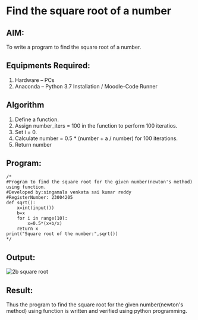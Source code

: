# Find the square root of a number

## AIM:
To write a program to find the square root of a number.

## Equipments Required:
1. Hardware – PCs
2. Anaconda – Python 3.7 Installation / Moodle-Code Runner

## Algorithm
1. Define a function.
2. Assign number_iters = 100 in the function to perform 100 iteratios.
3. Set i = 0.
4. Calculate  number = 0.5 * (number + a / number) for 100 iterations.
5. Return number

## Program:
```
/*
#Program to find the square root for the given number(newton's method) using function.
#Developed by:singamala venkata sai kumar reddy 
#RegisterNumber: 23004205
def sqrt():
    x=int(input())
    b=x
    for i in range(10):
        x=0.5*(x+b/x)
    return x
print("Square root of the number:",sqrt())     
*/
```

## Output:

![2b square root](https://github.com/23004205/Square-root-of-a-number/assets/138971114/d0ddc4ba-0708-49a6-814d-fcb25751b1f5)

## Result:
Thus the program to find the square root for the given number(newton's method) using function is written and verified using python programming.
